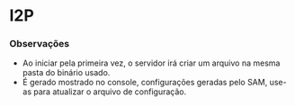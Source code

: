 # I2P

### Observações
- Ao iniciar pela primeira vez, o servidor irá criar um arquivo na mesma pasta do binário usado.
- É gerado mostrado no console, configurações geradas pelo SAM, use-as para atualizar o arquivo de configuração.